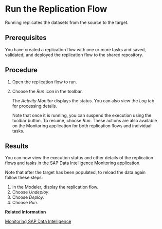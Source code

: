 <!-- loiobb92c1922c5a49018ef9ecf159c0937d -->

# Run the Replication Flow

Running replicates the datasets from the source to the target.



## Prerequisites

You have created a replication flow with one or more tasks and saved, validated, and deployed the replication flow to the shared repository.



<a name="loiobb92c1922c5a49018ef9ecf159c0937d__steps_vg3_gsz_gqb"/>

## Procedure

1.  Open the replication flow to run.

2.  Choose the *Run* icon in the toolbar.

    The *Activity Monitor* displays the status. You can also view the *Log* tab for processing details.

    Note that once it is running, you can suspend the execution using the toolbar button. To resume, choose *Run*. These actions are also available on the Monitoring application for both replication flows and individual tasks.




<a name="loiobb92c1922c5a49018ef9ecf159c0937d__result_jct_kdh_hqb"/>

## Results

You can now view the execution status and other details of the replication flows and tasks in the SAP Data Intelligence Monitoring application.

Note that after the target has been populated, to reload the data again follow these steps:

1.  In the Modeler, display the replication flow.
2.  Choose *Undeploy*.
3.  Choose *Deploy*.
4.  Choose *Run*.

**Related Information**  


[Monitoring SAP Data Intelligence](../dataintelligence-monitoring/monitoring-sap-data-intelligence-5413074.md "SAP Data Intelligence provides a stand-alone monitoring application to monitor the status of graphs run in the Modeler. The Monitoring application provides capabilities to visualize the summary of graphs run in the SAP Data Intelligence Modeler with relevant charts.")

